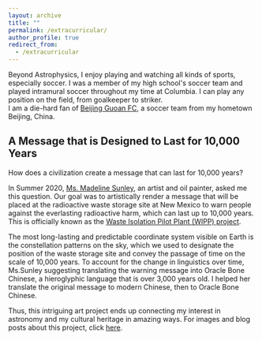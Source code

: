 ```yaml
---
layout: archive
title: ""
permalink: /extracurricular/
author_profile: true
redirect_from:
  - /extracurricular
---
```


Beyond Astrophysics, I enjoy playing and watching all kinds of sports, especially soccer. I was a member of my high school's soccer team and played intramural soccer throughout my time at Columbia. I can play any position on the field, from goalkeeper to striker.   
I am a die-hard fan of [Beijing Guoan FC](http://www.fcguoan.com/en/), a soccer team from my hometown Beijing, China.

## A Message that is Designed to Last for 10,000 Years

How does a civilization create a message that can last for 10,000 years?

In Summer 2020, [Ms. Madeline Sunley](https://madelinesunley.com/), an artist and oil painter, asked me this question. Our goal was to artistically render a message that will be placed at 
the radioactive waste storage site at New Mexico to warn people against the everlasting radioactive harm, which can last up to 10,000 years. This is officially 
known as the [Waste Isolation Pilot Plant (WIPP) project](https://www.energy.gov/em/waste-isolation-pilot-plant-wipp).

The most long-lasting and predictable coordinate system visible on Earth is the constellation patterns on the sky, which we used to designate the position of the 
waste storage site and convey the passage of time on the scale of 10,000 years. To account for the change in linguistics over time, Ms.Sunley suggesting translating 
the warning message into Oracle Bone Chinese, a hieroglyphic language that is over 3,000 years old. I helped her translate the original message to modern Chinese, 
then to Oracle Bone Chinese.

Thus, this intriguing art project ends up connecting my interest in astronomy and my cultural heritage in amazing ways. For images and blog posts about this project, click [here](https://madelinesunley.com/the-starry-messenger-wipp-blog).

